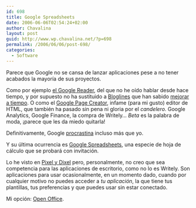 ```yaml
---
id: 698
title: Google Spreadsheets
date: 2006-06-06T02:54:24+02:00
author: Chavalina
layout: post
guid: http://www.wp.chavalina.net/?p=698
permalink: /2006/06/06/post-698/
categories:
  - Software
---
```

Parece que Google no se cansa de lanzar aplicaciones pese a no tener acabados la mayor&iacute;a de sus proyectos.

Como por ejemplo <a href="http://chavalina.net/comentar.php?idpost=561" target="_blank">el Google Reader</a>, del que no he o&iacute;do hablar desde hace tiempo, y por supuesto no ha sustituido a <a href="http://bloglines.com/public/chavalina" target="_blank">Bloglines</a> que han sabido <a href="http://chavalina.net/comentar.php?idpost=654" target="_blank">mejorar a tiempo</a>. O como el <a href="http://www.genbeta.com/archivos/2006/02/23-google-page-creator-ya-disponi.php" target="_blank">Google Page Creator</a>, infame (para mi gusto) editor de HTML, que tambi&eacute;n ha pasado sin pena ni gloria por el _candelero_. Google Analytics, Google Finance, la compra de Writely&#8230; _Beta_ es la palabra de moda, &iexcl;parece que les da miedo quitarla!

Definitivamente, Google <a href="http://chavalina.net/comentar.php?idpost=603" target="_blank">procrastina</a> incluso m&aacute;s que yo.

Y su &uacute;ltima ocurrencia es <a href="http://www.google.com/support/spreadsheets" target="_blank">Google Spreadsheets</a>, una especie de hoja de c&aacute;lculo que se probar&aacute; con invitaci&oacute;n.

Lo he visto en <a href="http://www.pixelydixel.com/2006/06/google-spreadsheets-la-muerte-de-microsoft-excel.html" target="_blank">Pixel y Dixel</a> pero, personalmente, no creo que sea competencia para las aplicaciones de escritorio, como no lo es Writely. Son aplicaciones para usar ocasionalmente, en un momento dado, cuando por cualquier motivo no puedes acceder a _tu aplicaci&oacute;n_, la que tiene tus plantillas, tus preferencias y que puedes usar sin estar conectado.

Mi opci&oacute;n: <a href="http://www.openoffice.org/" target="_blank">Open Office</a>.